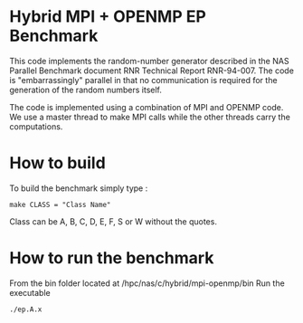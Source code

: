 # Hybrid MPI + OPENMP EP Benchmark

This code implements the random-number generator described in the
NAS Parallel Benchmark document RNR Technical Report RNR-94-007.
The code is "embarrassingly" parallel in that no communication is
required for the generation of the random numbers itself. 

The code is implemented using a combination of MPI and OPENMP code. 
We use a master thread to make MPI calls while the other threads carry the computations. 


# How to build

To build the benchmark simply type :

```
make CLASS = "Class Name"
````

Class can be A, B, C, D, E, F, S or W without the quotes.


# How to run the benchmark

From the bin folder located at /hpc/nas/c/hybrid/mpi-openmp/bin
Run the executable

```
./ep.A.x
```
